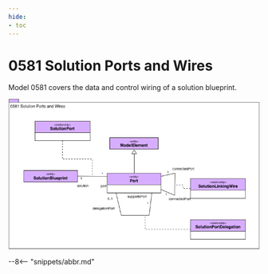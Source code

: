 ```yaml
---
hide:
- toc
---
```


<!-- SPDX-License-Identifier: CC-BY-4.0 -->
<!-- Copyright Contributors to the ODPi Egeria project. -->

# 0581 Solution Ports and Wires

Model 0581 covers the data and control wiring of a solution blueprint.

![UML](0581-Solution-Ports-and-Wires.png)


--8<-- "snippets/abbr.md"